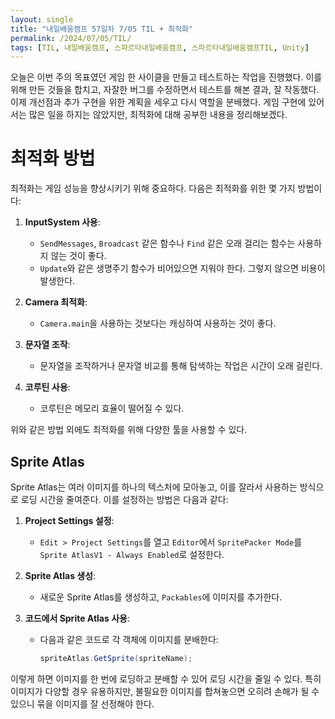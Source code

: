 ```yaml
---
layout: single
title: "내일배움캠프 57일차 7/05 TIL + 최적화"
permalink: /2024/07/05/TIL/
tags: [TIL, 내일배움캠프, 스파르타내일배움캠프, 스파르타내일배움캠프TIL, Unity]
---
```


오늘은 이번 주의 목표였던 게임 한 사이클을 만들고 테스트하는 작업을 진행했다. 이를 위해 만든 것들을 합치고, 자잘한 버그를 수정하면서 테스트를 해본 결과, 잘 작동했다. 이제 개선점과 추가 구현을 위한 계획을 세우고 다시 역할을 분배했다. 게임 구현에 있어서는 많은 일을 하지는 않았지만, 최적화에 대해 공부한 내용을 정리해보겠다.

# 최적화 방법

최적화는 게임 성능을 향상시키기 위해 중요하다. 다음은 최적화를 위한 몇 가지 방법이다:

1. **InputSystem 사용**:
   - `SendMessages`, `Broadcast` 같은 함수나 `Find` 같은 오래 걸리는 함수는 사용하지 않는 것이 좋다.
   - `Update`와 같은 생명주기 함수가 비어있으면 지워야 한다. 그렇지 않으면 비용이 발생한다.

2. **Camera 최적화**:
   - `Camera.main`을 사용하는 것보다는 캐싱하여 사용하는 것이 좋다.

3. **문자열 조작**:
   - 문자열을 조작하거나 문자열 비교를 통해 탐색하는 작업은 시간이 오래 걸린다.

4. **코루틴 사용**:
   - 코루틴은 메모리 효율이 떨어질 수 있다.

위와 같은 방법 외에도 최적화를 위해 다양한 툴을 사용할 수 있다.

## Sprite Atlas

Sprite Atlas는 여러 이미지를 하나의 텍스처에 모아놓고, 이를 잘라서 사용하는 방식으로 로딩 시간을 줄여준다. 이를 설정하는 방법은 다음과 같다:

1. **Project Settings 설정**:
   - `Edit > Project Settings`를 열고 `Editor`에서 `SpritePacker Mode`를 `Sprite AtlasV1 - Always Enabled`로 설정한다.

2. **Sprite Atlas 생성**:
   - 새로운 Sprite Atlas를 생성하고, `Packables`에 이미지를 추가한다.

3. **코드에서 Sprite Atlas 사용**:
   - 다음과 같은 코드로 각 객체에 이미지를 분배한다:
     ```csharp
     spriteAtlas.GetSprite(spriteName);
     ```

이렇게 하면 이미지를 한 번에 로딩하고 분배할 수 있어 로딩 시간을 줄일 수 있다. 특히 이미지가 다양할 경우 유용하지만, 불필요한 이미지를 합쳐놓으면 오히려 손해가 될 수 있으니 묶을 이미지를 잘 선정해야 한다.
